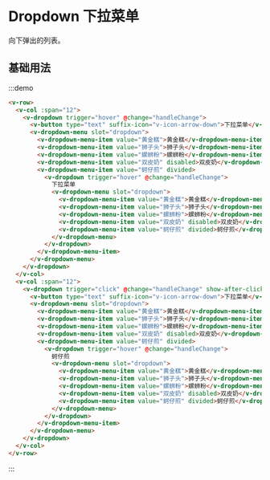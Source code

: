 # Dropdown 下拉菜单

向下弹出的列表。

## 基础用法

:::demo 

```html
<v-row>
  <v-col :span="12">
    <v-dropdown trigger="hover" @change="handleChange">
      <v-button type="text" suffix-icon="v-icon-arrow-down">下拉菜单</v-button>
      <v-dropdown-menu slot="dropdown">
        <v-dropdown-menu-item value="黄金糕">黄金糕</v-dropdown-menu-item>
        <v-dropdown-menu-item value="狮子头">狮子头</v-dropdown-menu-item>
        <v-dropdown-menu-item value="螺蛳粉">螺蛳粉</v-dropdown-menu-item>
        <v-dropdown-menu-item value="双皮奶" disabled>双皮奶</v-dropdown-menu-item>
        <v-dropdown-menu-item value="蚵仔煎" divided>
          <v-dropdown trigger="hover" @change="handleChange">
            下拉菜单
            <v-dropdown-menu slot="dropdown">
              <v-dropdown-menu-item value="黄金糕">黄金糕</v-dropdown-menu-item>
              <v-dropdown-menu-item value="狮子头">狮子头</v-dropdown-menu-item>
              <v-dropdown-menu-item value="螺蛳粉">螺蛳粉</v-dropdown-menu-item>
              <v-dropdown-menu-item value="双皮奶" disabled>双皮奶</v-dropdown-menu-item>
              <v-dropdown-menu-item value="蚵仔煎" divided>蚵仔煎</v-dropdown-menu-item>
            </v-dropdown-menu>
          </v-dropdown>
        </v-dropdown-menu-item>
      </v-dropdown-menu>
    </v-dropdown>
  </v-col>
  <v-col :span="12">
    <v-dropdown trigger="click" @change="handleChange" show-after-click>
      <v-button type="text" suffix-icon="v-icon-arrow-down">下拉菜单</v-button>
      <v-dropdown-menu slot="dropdown">
        <v-dropdown-menu-item value="黄金糕">黄金糕</v-dropdown-menu-item>
        <v-dropdown-menu-item value="狮子头">狮子头</v-dropdown-menu-item>
        <v-dropdown-menu-item value="螺蛳粉">螺蛳粉</v-dropdown-menu-item>
        <v-dropdown-menu-item value="双皮奶" disabled>双皮奶</v-dropdown-menu-item>
        <v-dropdown-menu-item value="蚵仔煎" divided>
          <v-dropdown trigger="hover" @change="handleChange">
            蚵仔煎
            <v-dropdown-menu slot="dropdown">
              <v-dropdown-menu-item value="黄金糕">黄金糕</v-dropdown-menu-item>
              <v-dropdown-menu-item value="狮子头">狮子头</v-dropdown-menu-item>
              <v-dropdown-menu-item value="螺蛳粉">螺蛳粉</v-dropdown-menu-item>
              <v-dropdown-menu-item value="双皮奶" disabled>双皮奶</v-dropdown-menu-item>
              <v-dropdown-menu-item value="蚵仔煎" divided>蚵仔煎</v-dropdown-menu-item>
            </v-dropdown-menu>
          </v-dropdown>
        </v-dropdown-menu-item>
      </v-dropdown-menu>
    </v-dropdown>
  </v-col>
</v-row>
```
:::

<script>
  import Row from '@/components/row';
  import Col from '@/components/col';
  import Button from '@/components/button';
  import Dropdown from '@/components/dropdown';
  import DropdownMenu from '@/components/dropdown-menu';
  import DropdownMenuItem from '@/components/dropdown-menu-item';

  export default {
    components: {
      VRow: Row,
      VCol: Col,
      VButton: Button,
      VDropdown: Dropdown,
      VDropdownMenu: DropdownMenu,
      VDropdownMenuItem: DropdownMenuItem,
    },
    data() {
      return {
      };
    },
    methods: {
      handleChange(value) {
        console.log(value);
      },
    },
  };
</script>